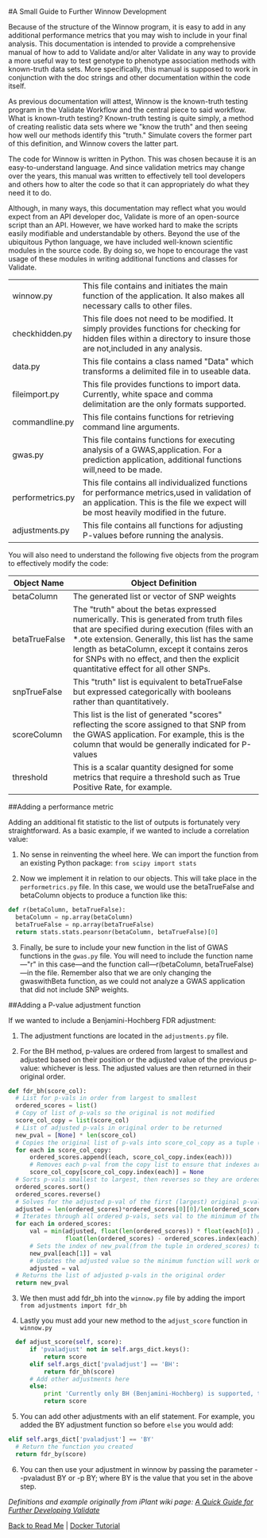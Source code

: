 #A Small Guide to Further Winnow Development

Because of the structure of the Winnow program, it is easy to add in any 
additional performance metrics that you may wish to include in your final analysis. This documentation is intended to provide a comprehensive manual of how to add to Validate and/or alter Validate in any way to provide a more useful way to test genotype to phenotype association methods with known-truth data sets. 
More specifically, this manual is supposed to work in conjunction with the doc strings and other documentation within the code itself. 

As previous documentation will attest, Winnow is the known-truth testing program in the Validate Workflow and the central piece to said workflow.
What is known-truth testing? Known-truth testing is quite simply, a method of creating realistic data sets where we "know the truth" and then seeing how well our methods identify this "truth." 
Simulate covers the former part of this definition, and Winnow covers the latter part.

The code for Winnow is written in Python. This was chosen because it is an easy-to-understand language. And since validation metrics may change over the years, this manual was written to effectively tell tool developers and others how to alter the code so that it can appropriately do what they need it to do.

Although, in many ways, this documentation may reflect what you would expect from an API developer doc, Validate is more of an open-source script than an API. 
However, we have worked hard to make the scripts easily modifiable and understandable by others. Beyond the use of the ubiquitous Python language, 
we have included well-known scientific modules in the source code. By doing so, we hope to encourage the vast usage of these modules in writing additional functions and classes for Validate.

|          |                                                              |
|------------------|----------------------------------------------------------------------------------------------------------------------------------------------------------------------------------------|
| winnow.py        | This file contains and initiates the main function of the application.  It also makes all necessary calls to other files.                                                              |
| checkhidden.py   | This file does not need to be modified.  It simply provides functions for checking for hidden files within a directory to insure those are not,included in any analysis.               |
| data.py          | This file contains a class named "Data" which transforms a delimited file in to useable data.                                                                                          |
| fileimport.py    | This file provides functions to import data.  Currently, white space and comma delimitation are the only formats supported.                                                            |
| commandline.py   | This file contains functions for retrieving command line arguments.                                                                                                                    |
| gwas.py          | This file contains functions for executing analysis of a GWAS,application.  For a prediction application, additional functions will,need to be made.                                   |
| performetrics.py | This file contains all individualized functions for performance metrics,used in validation of an application.  This is the file we expect will be most heavily modified in the future. 
| adjustments.py   | This file contains all functions for adjusting P-values before running the analysis. |

You will also need to understand the following five objects from the program to effectively modify the code:

| Object Name   | Object Definition                                                                                                                                                                                                                                                                                                                 |
|---------------|-----------------------------------------------------------------------------------------------------------------------------------------------------------------------------------------------------------------------------------------------------------------------------------------------------------------------------------|
| betaColumn    | The generated list or vector of SNP weights                                                                                                                                                                                                                                                                                       |
| betaTrueFalse | The "truth" about the betas expressed numerically. This is generated from truth files that are specified during execution (files with an *.ote extension. Generally, this list has the same length as betaColumn, except it contains zeros for SNPs with no effect, and then the explicit quantitative effect for all other SNPs. |
| snpTrueFalse  | This "truth" list is equivalent to betaTrueFalse but expressed categorically with booleans rather than quantitatively.                                                                                                                                                                                                            |
| scoreColumn   | This list is the list of generated "scores" reflecting the score assigned to that SNP from the GWAS application. For example, this is the column that would be generally indicated for P-values                                                                                                                                   |
| threshold     | This is a scalar quantity designed for some metrics that require a threshold such as True Positive Rate, for example.                                                                                                                                                                                                             |

##Adding a performance metric

Adding an additional fit statistic to the list of outputs is fortunately very straightforward. As a basic example, if we wanted to include a correlation value:

1) No sense in reinventing the wheel here. We can import the function from an existing Python package: 
`from scipy import stats`

2) Now we implement it in relation to our objects. This will take place in the `performetrics.py` file. 
In this case, we would use the betaTrueFalse and betaColumn objects to produce a function like this:
``` python
def r(betaColumn, betaTrueFalse):
  betaColumn = np.array(betaColumn)
  betaTrueFalse = np.array(betaTrueFalse)
  return stats.stats.pearsonr(betaColumn, betaTrueFalse)[0]
```

3) Finally, be sure to include your new function in the list of GWAS functions in the `gwas.py` file. 
You will need to include the function name—"r" in this case—and the function call—r(betaColumn, betaTrueFalse)—in the file. 
Remember also that we are only changing the gwaswithBeta function, as we could not analyze a GWAS application that did not include SNP weights.

##Adding a P-value adjustment function

If we wanted to include a Benjamini-Hochberg FDR adjustment:

1) The adjustment functions are located in the `adjustments.py` file.

2) For the BH method, p-values are ordered from largest to smallest and adjusted based on their position or the adjusted value of the previous p-value: whichever is less. The adjusted values are then returned in their original order.

``` python
def fdr_bh(score_col):
  # List for p-vals in order from largest to smallest
  ordered_scores = list()
  # Copy of list of p-vals so the original is not modified
  score_col_copy = list(score_col)
  # List of adjusted p-vals in original order to be returned
  new_pval = [None] * len(score_col)
  # Copies the original list of p-vals into score_col_copy as a tuple (p, index(p)) so we can save the original          order
  for each in score_col_copy:
      ordered_scores.append((each, score_col_copy.index(each)))
      # Removes each p-val from the copy list to ensure that indexes are accurate in case of duplicate p-cals
      score_col_copy[score_col_copy.index(each)] = None
  # Sorts p-vals smallest to largest, then reverses so they are ordered largest to smallest
  ordered_scores.sort()
  ordered_scores.reverse()
  # Solves for the adjusted p-val of the first (largest) original p-val
  adjusted = len(ordered_scores)*ordered_scores[0][0]/len(ordered_scores)
  # Iterates through all ordered p-vals, sets val to the minimum of the previous adjustment and current adjustment
  for each in ordered_scores:
      val = min(adjusted, float(len(ordered_scores)) * float(each[0]) /
                float(len(ordered_scores) - ordered_scores.index(each)))
      # Sets the index of new_pval(from the tuple in ordered_scores) to the adjusted p-val
      new_pval[each[1]] = val
      # Updates the adjusted value so the minimum function will work on the next iteration
      adjusted = val
  # Returns the list of adjusted p-vals in the original order
  return new_pval
```

3) We then must add fdr_bh into the `winnow.py` file by adding the import `from adjustments import fdr_bh`

4) Lastly you must add your new method to the `adjust_score` function in `winnow.py` 

```python
  def adjust_score(self, score):
      if 'pvaladjust' not in self.args_dict.keys():
          return score
      elif self.args_dict['pvaladjust'] == 'BH':
          return fdr_bh(score)
      # Add other adjustments here
      else:
          print 'Currently only BH (Benjamini-Hochberg) is supported, the original P-values will be used'
          return score
```

5) You can add other adjustments with an elif statement. For example, you added the BY adjustment function so before `else` you would add:

```python
elif self.args_dict['pvaladjust'] == 'BY'
  # Return the function you created
  return fdr_by(score)
```

6) You can then use your adjustment in winnow by passing the parameter --pvaladust BY or -p BY; where BY is the value that you set in the above step.

*Definitions and example originally from iPlant wiki page: [A Quick Guide for Further Developing Validate](https://pods.iplantcollaborative.org/wiki/display/TUT/A+Quick+Guide+for+Further+Developing+Validate)*

[Back to Read Me](../README.md) | [Docker Tutorial](docker_info/Docker_Tutorial.md)
